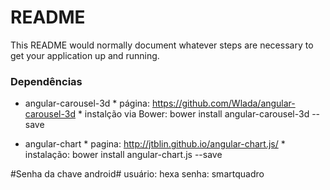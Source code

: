 # README #

This README would normally document whatever steps are necessary to get your application up and running.

### Dependências ###

* angular-carousel-3d
      * página: https://github.com/Wlada/angular-carousel-3d
      * instalção via Bower: bower install angular-carousel-3d --save

* angular-chart
      * pagina: http://jtblin.github.io/angular-chart.js/
      * instalação: bower install angular-chart.js --save


#Senha da chave android#
usuário: hexa
senha: smartquadro


